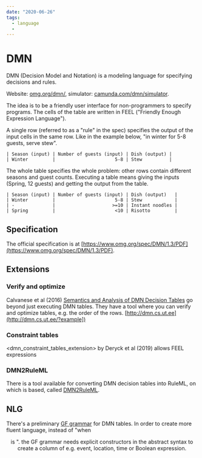 ```yaml
---
date: "2020-06-26"
tags:
  - language
  -
---
```


# DMN

DMN (Decision Model and Notation) is a modeling language for specifying decisions and rules.

Website: [omg.org/dmn/](https://www.omg.org/dmn/), simulator: [camunda.com/dmn/simulator](https://camunda.com/dmn/simulator/).

The idea is to be a friendly user interface for non-programmers to specify programs. The cells of the table are written in FEEL ("Friendly Enough Expression Language").

A single row (referred to as a "rule" in the spec) specifies the output of the input cells in the same row. Like in the example below, "in winter for 5-8 guests, serve stew".

```
| Season (input) | Number of guests (input) | Dish (output) |
| Winter         |                      5-8 | Stew          |
```

The whole table specifies the whole problem: other rows contain different seasons and guest counts. Executing a table means giving the inputs (Spring, 12 guests) and getting the output from the table.

```
| Season (input) | Number of guests (input) | Dish (output)   |
| Winter         |                      5-8 | Stew            |
| -              |                     >=10 | Instant noodles |
| Spring         |                      <10 | Risotto         |

```

## Specification

The official specification is at [https://www.omg.org/spec/DMN/1.3/PDF](https://www.omg.org/spec/DMN/1.3/PDF).


## Extensions

### Verify and optimize

Calvanese et al (2016) [Semantics and Analysis of DMN Decision Tables](https://arxiv.org/pdf/1603.07466.pdf) go beyond just executing DMN tables. They have a tool where you can verify and optimize tables, e.g. the order of the rows. [http://dmn.cs.ut.ee](http://dmn.cs.ut.ee/?example])


### Constraint tables

<dmn_constraint_tables_extension> by Deryck et al (2019) allows FEEL expressions

### DMN2RuleML

There is a tool available for converting DMN decision tables into RuleML, on which
<legalruleml> is based, called [DMN2RuleML](http://stark-cove-78485.herokuapp.com/decision-table).

## NLG

There's a preliminary [GF grammar](https://github.com/smucclaw/dmnmd/tree/master/languages/gf#readme) for DMN tables.
In order to create more fluent language, instead of "when <HEADER> is <VALUE>". the GF grammar needs explicit constructors in the abstract syntax to create a column of e.g. event, location, time or Boolean expression.
